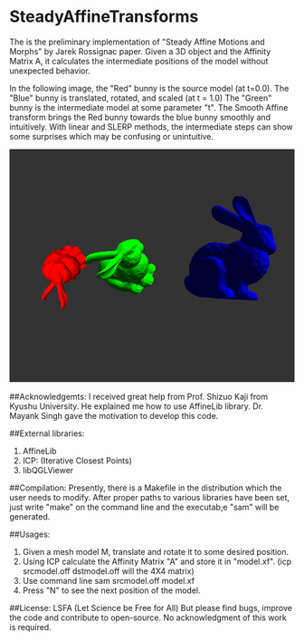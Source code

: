 # SteadyAffineTransforms

The is the preliminary implementation of "Steady Affine Motions and Morphs" by Jarek Rossignac paper. Given
a 3D object and the Affinity Matrix A, it calculates the intermediate positions of the model without unexpected
behavior.

In the following image, the "Red" bunny is the source model (at t=0.0). The "Blue" bunny is translated, rotated, 
and scaled (at t = 1.0) The "Green" bunny is the intermediate model at some parameter "t". The Smooth Affine transform
brings the Red bunny towards the blue bunny smoothly and intuitively. With linear and SLERP methods, the intermediate
steps can show some surprises which may be confusing or unintuitive. 

![alt text](./example.png "Title")

##Acknowledgemts:
I received great help from Prof. Shizuo Kaji from Kyushu University. He explained me how to use AffineLib library.
Dr. Mayank Singh gave the motivation to develop this code.


##External libraries:
1. AffineLib
2. ICP: (Iterative Closest Points)
3. libQGLViewer

##Compilation:
Presently, there is a Makefile in the distribution which the user needs to modify.
After proper paths to various libraries have been set, just write "make" on the
command line and the executab;e "sam" will be generated.

##Usages:
1. Given a mesh model M, translate and rotate it to some desired position. 
2. Using ICP calculate the Affinity Matrix "A" and store it in "model.xf".
   (icp srcmodel.off dstmodel.off will the 4X4 matrix)
3. Use command line
       sam srcmodel.off model.xf  
4. Press "N" to see the next position of the model.


##License:
LSFA (Let Science be Free for All)
But please find bugs, improve the code and contribute to open-source.
No acknowledgment of this work is required. 

